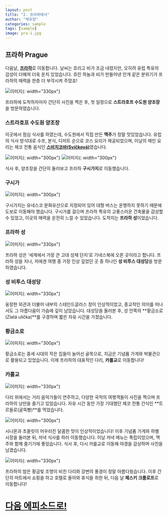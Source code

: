 ```yaml
---
layout: post
title: "2. 프라하에서"
author: "채유정"
categories: sample
tags: [sample]
image: pra-1.jpg
---
```


## 프라하 Prague

다음날, [**프라하**](https://travel.naver.com/overseas/CZPRG274707/city/summary)로 이동합니다. 날씨는 흐리고 비가 조금 내렸지만, 오히려 유럽 특유의 감성이 더해져 더욱 운치 있었습니다. 흐린 하늘과 비가 만들어낸 안개 같은 분위기가 프라하의 매력을 한층 더 부각시켜 주었죠!

![이미지](/assets/img/pra-2.jpg "풍경"){: width="330px"}

프라하에 도착하자마자 간단히 사진을 찍은 후, 첫 일정으로 **스트라호프 수도원 양조장**을 방문하였습니다.

### 스트라호프 수도원 양조장

이곳에서 점심 식사를 하였는데, 수도원에서 직접 만든 **맥주**가 정말 맛있었습니다. 유럽의 식사 방식대로 수프, 본식, 디저트 순으로 코스 요리가 제공되었으며, 이날의 메인 요리는 체코 전통 음식인 [**스비치코바(Svíčková)**](https://y2ll5wxxx.github.io/cz-qsvick)였습니다.

![이미지](/assets/img/pra-4.jpg "양조장"){: width="300px"}
![이미지](/assets/img/pra-3.jpg "식사사진"){: width="300px"}

식사 후, 양조장을 간단히 둘러보고 프라하 **구시가지**로 이동했습니다.

### 구시가

![이미지](/assets/img/pra-6.jpg "구시가"){: width="300px"}

구시가지는 유네스코 문화유산으로 지정되어 있어 대형 버스는 운행하지 못하기 때문에 도보로 이동해야 했습니다. 구시가를 걸으며 프라하 특유의 고풍스러운 건축물을 감상할 수 있었고, 이곳의 매력을 온전히 느낄 수 있었습니다. 도착지는 **프라하 성**이었습니다.

### 프라하 성

![이미지](/assets/img/pra-7.jpg "프라하 성"){: width="330px"}

프라하 성은 ‘세계에서 가장 큰 고대 성채 단지’로 기네스북에 오른 곳이라고 합니다. 프라하 성을 지나, 저에겐 여행 중 가장 인상 깊었던 곳 중 하나인 **성 비투스 대성당**을 방문하였습니다.

### 성 비투스 대성당

![이미지](/assets/img/pra-11.jpg "성 비투스 대성당"){: width="330px"}

웅장한 외관과 더불어 내부의 스테인드글라스 창이 인상적이었고, 종교적인 의미를 떠나서도 그 아름다움이 가슴에 깊이 남았습니다. 대성당을 둘러본 후, 성 안쪽의 **황금소로(Zlatá ulička)**를 구경하며 짧은 자유 시간을 가졌습니다.

### 황금소로

![이미지](/assets/img/pra-12.jpg "황금소로"){: width="300px"}

황금소로는 중세 시대의 작은 집들이 늘어선 골목으로, 지금은 기념품 가게와 박물관으로 활용되고 있었습니다. 이제 프라하의 대표적인 다리, **카를교**로 이동합니다!

### 카를교

![이미지](/assets/img/pra-13.jpg "카를교"){: width="330px"}

다리 위에서는 거리 음악가들이 연주하고, 다양한 국적의 여행객들이 사진을 찍으며 프라하의 낭만을 즐기고 있었습니다. 자유 시간 동안 가장 기대했던 체코 전통 간식인 **트르들로(굴뚝빵)**를 먹었습니다.

![이미지](/assets/img/pra-14.jpg "트르들로"){: width="300px"}

시나몬과 초콜릿이 어우러진 달콤한 맛이 인상적이었습니다! 이후 기념품 가게와 하벨 시장을 둘러본 뒤, 저녁 식사를 하러 이동했습니다. 이날 저녁 메뉴는 폭립이었으며, 맥주와 함께 즐기기에 좋았습니다. 식사 후, 다시 카를교로 이동해 야경을 감상하며 사진을 남겼습니다.

![이미지](/assets/img/pra-15.jpg "카를교야경"){: width="330px"}

프라하의 밤은 황금빛 조명이 비친 다리와 강변의 풍경이 정말 아름다웠습니다. 이후 간단히 마트에서 쇼핑을 하고 호텔로 돌아와 휴식을 취한 뒤, 다음 날 **체스키 크룸로프**로 이동합니다!

# [다음 에피소드로!](https://y2ll5wxxx.github.io/cz-chesky)
